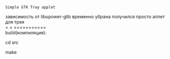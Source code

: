     
    Simple GTK Tray applet
 зависимость от libupower-glib временно убрана
 получился просто аплет для трея<br> 
 = = ===========<br>
 build(компиляция):
 
 cd src
 
 make
